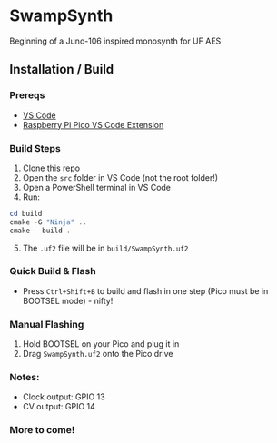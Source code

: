 # SwampSynth
Beginning of a Juno-106 inspired monosynth for UF AES

## Installation / Build

### Prereqs
- [VS Code](https://code.visualstudio.com/)
- [Raspberry Pi Pico VS Code Extension](https://marketplace.visualstudio.com/items?itemName=raspberry-pi.raspberry-pi-pico)

### Build Steps
1. Clone this repo
2. Open the `src` folder in VS Code (not the root folder!)
3. Open a PowerShell terminal in VS Code
4. Run:
```powershell
cd build
cmake -G "Ninja" ..
cmake --build .
```
5. The `.uf2` file will be in `build/SwampSynth.uf2`

### Quick Build & Flash
- Press `Ctrl+Shift+B` to build and flash in one step (Pico must be in BOOTSEL mode) - nifty!

### Manual Flashing
1. Hold BOOTSEL on your Pico and plug it in
2. Drag `SwampSynth.uf2` onto the Pico drive

### Notes:
- Clock output: GPIO 13
- CV output: GPIO 14

### More to come!